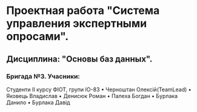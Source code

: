 # Проектная работа "Система управления экспертными опросами".

## Дисциплина: "Основы баз данных".
### Бригада №3. Учасники: 
Студенти II курсу ФІОТ, групи ІО-83
• Черноштан Олексій(TeamLead)
• Яковець Владислав
• Денисюк Роман
• Палеха Богдан
• Бурлака Данило
• Бурлака Давід

